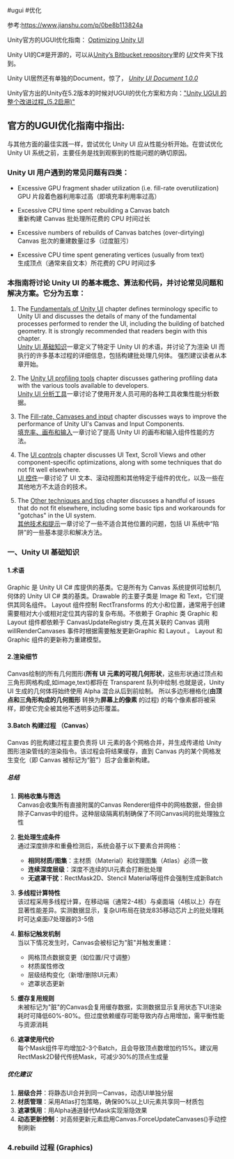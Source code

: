 #ugui  #优化 

参考:https://www.jianshu.com/p/0be8b113824a

Unity官方的UGUI优化指南： [Optimizing Unity UI](https://links.jianshu.com/go?to=https%3A%2F%2Flearn.unity.com%2Ftutorial%2Foptimizing-unity-ui%3Ftdsourcetag%3Ds_pctim_aiomsg%23)

Unity UI的C#是开源的，可以从[Unity’s Bitbucket repository](https://links.jianshu.com/go?to=https%3A%2F%2Fbitbucket.org%2FUnity-Technologies%2F)里的 [_UI_](https://links.jianshu.com/go?to=https%3A%2F%2Fbitbucket.org%2FUnity-Technologies%2Fui%2F)文件夹下找到。

Unity UI居然还有单独的Document，惊了， [_Unity UI Document 1.0.0_](https://links.jianshu.com/go?to=https%3A%2F%2Fdocs.unity3d.com%2FPackages%2Fcom.unity.ugui%401.0%2Fmanual%2FUIAutoLayout.html)

Unity官方出的Unity在5.2版本的时候对UGUI的优化方案和方向：["Unity UGUI 的整个改进过程_(5.2启用)"](https://links.jianshu.com/go?to=https%3A%2F%2Fblogs.unity3d.com%2F2015%2F09%2F07%2Fmaking-the-ui-backend-faster%2F%3F_ga%3D2.62088997.826168706.1593743557-98168652.1554705329)

## 官方的UGUI优化指南中指出:

与其他方面的最佳实践一样，尝试优化 Unity UI 应从性能分析开始。在尝试优化 Unity UI 系统之前，主要任务是找到观察到的性能问题的确切原因。
### Unity UI 用户遇到的常见问题有四类：
- Excessive GPU fragment shader utilization (i.e. fill-rate overutilization)  
    GPU 片段着色器利用率过高（即填充率利用率过高）
    

- Excessive CPU time spent rebuilding a Canvas batch  
    重新构建 Canvas 批处理所花费的 CPU 时间过长
    

- Excessive numbers of rebuilds of Canvas batches (over-dirtying)  
    Canvas 批次的重建数量过多（过度脏污）
    

- Excessive CPU time spent generating vertices (usually from text)  
    生成顶点（通常来自文本）所花费的 CPU 时间过多

### 本指南将讨论 Unity UI 的基本概念、算法和代码，并讨论常见问题和解决方案。它分为五章：
1. The [Fundamentals of Unity UI](https://unity3d.com/learn/tutorials/topics/best-practices/fundamentals-unity-ui) chapter defines terminology specific to Unity UI and discusses the details of many of the fundamental processes performed to render the UI, including the building of batched geometry. It is strongly recommended that readers begin with this chapter.  
    [Unity UI 基础知识](https://unity3d.com/learn/tutorials/topics/best-practices/fundamentals-unity-ui)一章定义了特定于 Unity UI 的术语，并讨论了为渲染 UI 而执行的许多基本过程的详细信息，包括构建批处理几何体。 强烈建议读者从本章开始。
    

2. The [Unity UI profiling tools](https://unity3d.com/learn/tutorials/topics/best-practices/unity-ui-profiling-tools) chapter discusses gathering profiling data with the various tools available to developers.  
    [Unity UI 分析工具](https://unity3d.com/learn/tutorials/topics/best-practices/unity-ui-profiling-tools)一章讨论了使用开发人员可用的各种工具收集性能分析数据。
    

5. The [Fill-rate, Canvases and input](https://unity3d.com/learn/tutorials/topics/best-practices/fill-rate-canvases-and-input) chapter discusses ways to improve the performance of Unity UI's Canvas and Input Components.  
    [填充率、画布和输入](https://unity3d.com/learn/tutorials/topics/best-practices/fill-rate-canvases-and-input)一章讨论了提高 Unity UI 的画布和输入组件性能的方法。
    

8. The [UI controls](https://unity3d.com/learn/tutorials/topics/best-practices/optimizing-ui-controls) chapter discusses UI Text, Scroll Views and other component-specific optimizations, along with some techniques that do not fit well elsewhere.  
    [UI 控件](https://unity3d.com/learn/tutorials/topics/best-practices/optimizing-ui-controls)一章讨论了 UI 文本、滚动视图和其他特定于组件的优化，以及一些在其他地方不太适合的技术。
    

11. The [Other techniques and tips](https://unity3d.com/learn/tutorials/topics/best-practices/other-ui-optimization-techniques-and-tips) chapter discusses a handful of issues that do not fit elsewhere, including some basic tips and workarounds for "gotchas" in the UI system.  
    [其他技术和提示](https://unity3d.com/learn/tutorials/topics/best-practices/other-ui-optimization-techniques-and-tips)一章讨论了一些不适合其他位置的问题，包括 UI 系统中“陷阱”的一些基本提示和解决方法。

### 一、Unity UI 基础知识

#### 1.术语

Graphic 是 Unity UI C# 库提供的基类。它是所有为 Canvas 系统提供可绘制几何体的 Unity UI C# 类的基类。Drawable 的主要子类是 Image 和 Text，它们提供其同名组件。
Layout 组件控制 RectTransforms 的大小和位置，通常用于创建需要相对大小或相对定位其内容的复杂布局。不依赖于 Graphic 类
Graphic 和 Layout 组件都依赖于 CanvasUpdateRegistry 类,在其关联的 Canvas 调用 willRenderCanvases 事件时根据需要触发更新Graphic 和 Layout 。
Layout 和 Graphic 组件的更新称为重建模型。
#### 2.渲染细节
Canvas绘制的所有几何图形(**所有 UI 元素的可视几何形状**，这些形状通过顶点和三角形网格构成,如image,text)都将在 Transparent 队列中绘制.也就是说，Unity UI 生成的几何体将始终使用 Alpha 混合从后到前绘制。
所以多边形栅格化(**由顶点和三角形构成的几何图形**​ 转换为 ​**屏幕上的像素**​ 的过程)
的每个像素都将被采样，即使它完全被其他不透明多边形覆盖。

#### 3.Batch 构建过程 （Canvas）

Canvas 的批构建过程主要负责将 UI 元素的各个网格合并，并生成传递给 Unity 图形渲染管线的渲染指令。该过程会将结果缓存，直到 Canvas 内的某个网格发生变化（即 Canvas 被标记为“脏”）后才会重新构建。
##### 总结
1. **网格收集与筛选**​  
    Canvas会收集所有直接附属的Canvas Renderer组件中的网格数据，但会排除子Canvas中的组件。这种层级隔离机制确保了不同Canvas间的批处理独立性

    
2. ​**批处理生成条件**​  
    通过深度排序和重叠检测后，系统会基于以下要素合并网格：
    
    - ​**相同材质/图集**：主材质（Material）和纹理图集（Atlas）必须一致
    - ​**连续深度层级**：深度不连续的UI元素会打断批处理
    - ​**无遮罩干扰**：RectMask2D、Stencil Material等组件会强制生成新Batch

3. ​**多线程计算特性**​  
    该过程采用多线程计算，在移动端（通常2-4核）与桌面端（4核以上）存在显著性能差异。实测数据显示，复杂UI布局在骁龙835移动芯片上的批处理耗时可达桌面i7处理器的3-5倍
4. ​**脏标记触发机制**​  
    当以下情况发生时，Canvas会被标记为"脏"并触发重建：
    
    - 网格顶点数据变更（如位置/尺寸调整）
    - 材质属性修改
    - 层级结构变化（新增/删除UI元素）
    - 遮罩状态更新

5. ​**缓存复用规则**​  
    未被标记为"脏"的Canvas会复用缓存数据，实测数据显示复用状态下UI渲染耗时可降低60%-80%。但过度依赖缓存可能导致内存占用增加，需平衡性能与资源消耗
6. ​**遮罩使用代价**​  
    每个Mask组件平均增加2-3个Batch，且会导致顶点数增加约15%。建议用RectMask2D替代传统Mask，可减少30%的顶点生成量
##### 优化建议

1. ​**层级合并**：将静态UI合并到同一Canvas，动态UI单独分层
2. ​**材质管理**：采用Atlas打包策略，确保90%以上UI元素共享同一材质包
3. ​**遮罩慎用**：用Alpha通道替代Mask实现渐隐效果
4. ​**动态更新控制**：对高频更新元素启用Canvas.ForceUpdateCanvases()手动控制刷新
### 4.rebuild 过程 (Graphics)
